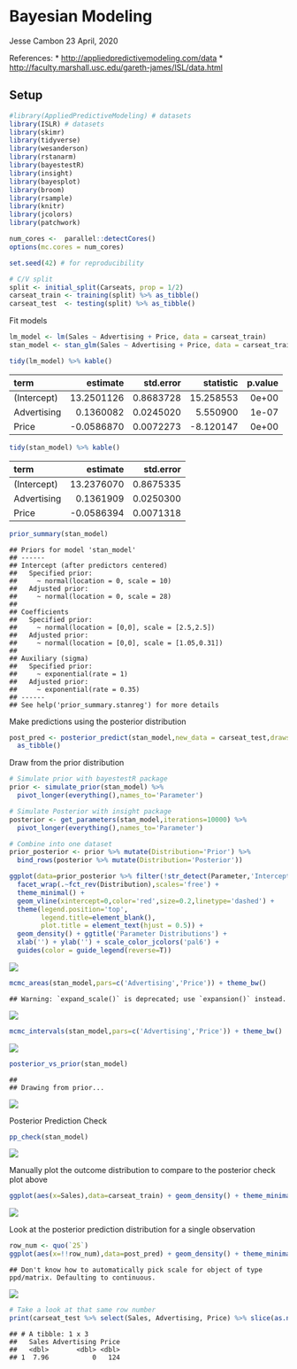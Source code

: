 Bayesian Modeling
================
Jesse Cambon
23 April, 2020

References: \* <http://appliedpredictivemodeling.com/data> \*
<http://faculty.marshall.usc.edu/gareth-james/ISL/data.html>

## Setup

``` r
#library(AppliedPredictiveModeling) # datasets
library(ISLR) # datasets
library(skimr)
library(tidyverse)
library(wesanderson)
library(rstanarm)
library(bayestestR)
library(insight)
library(bayesplot)
library(broom)
library(rsample)
library(knitr)
library(jcolors)
library(patchwork)

num_cores <-  parallel::detectCores()
options(mc.cores = num_cores)

set.seed(42) # for reproducibility

# C/V split
split <- initial_split(Carseats, prop = 1/2)
carseat_train <- training(split) %>% as_tibble()
carseat_test  <- testing(split) %>% as_tibble()
```

Fit models

``` r
lm_model <- lm(Sales ~ Advertising + Price, data = carseat_train)
stan_model <- stan_glm(Sales ~ Advertising + Price, data = carseat_train)
```

``` r
tidy(lm_model) %>% kable()
```

| term        |    estimate | std.error |  statistic | p.value |
| :---------- | ----------: | --------: | ---------: | ------: |
| (Intercept) |  13.2501126 | 0.8683728 |  15.258553 |   0e+00 |
| Advertising |   0.1360082 | 0.0245020 |   5.550900 |   1e-07 |
| Price       | \-0.0586870 | 0.0072273 | \-8.120147 |   0e+00 |

``` r
tidy(stan_model) %>% kable()
```

| term        |    estimate | std.error |
| :---------- | ----------: | --------: |
| (Intercept) |  13.2376070 | 0.8675335 |
| Advertising |   0.1361909 | 0.0250300 |
| Price       | \-0.0586394 | 0.0071318 |

``` r
prior_summary(stan_model)
```

    ## Priors for model 'stan_model' 
    ## ------
    ## Intercept (after predictors centered)
    ##   Specified prior:
    ##     ~ normal(location = 0, scale = 10)
    ##   Adjusted prior:
    ##     ~ normal(location = 0, scale = 28)
    ## 
    ## Coefficients
    ##   Specified prior:
    ##     ~ normal(location = [0,0], scale = [2.5,2.5])
    ##   Adjusted prior:
    ##     ~ normal(location = [0,0], scale = [1.05,0.31])
    ## 
    ## Auxiliary (sigma)
    ##   Specified prior:
    ##     ~ exponential(rate = 1)
    ##   Adjusted prior:
    ##     ~ exponential(rate = 0.35)
    ## ------
    ## See help('prior_summary.stanreg') for more details

Make predictions using the posterior distribution

``` r
post_pred <- posterior_predict(stan_model,new_data = carseat_test,draws = 1000) %>%
  as_tibble()
```

Draw from the prior distribution

``` r
# Simulate prior with bayestestR package
prior <- simulate_prior(stan_model) %>%
  pivot_longer(everything(),names_to='Parameter')

# Simulate Posterior with insight package
posterior <- get_parameters(stan_model,iterations=10000) %>% 
  pivot_longer(everything(),names_to='Parameter')

# Combine into one dataset
prior_posterior <- prior %>% mutate(Distribution='Prior') %>% 
  bind_rows(posterior %>% mutate(Distribution='Posterior'))
```

``` r
ggplot(data=prior_posterior %>% filter(!str_detect(Parameter,'Intercept')),aes(x=value,color=Parameter)) +
  facet_wrap(.~fct_rev(Distribution),scales='free') +
  theme_minimal() +
  geom_vline(xintercept=0,color='red',size=0.2,linetype='dashed') +
  theme(legend.position='top',
        legend.title=element_blank(),
        plot.title = element_text(hjust = 0.5)) +
  geom_density() + ggtitle('Parameter Distributions') +
  xlab('') + ylab('') + scale_color_jcolors('pal6') + 
  guides(color = guide_legend(reverse=T))
```

![](../rmd_images/Bayesian_Modeling/unnamed-chunk-7-1.png)<!-- -->

``` r
mcmc_areas(stan_model,pars=c('Advertising','Price')) + theme_bw()
```

    ## Warning: `expand_scale()` is deprecated; use `expansion()` instead.

![](../rmd_images/Bayesian_Modeling/unnamed-chunk-8-1.png)<!-- -->

``` r
mcmc_intervals(stan_model,pars=c('Advertising','Price')) + theme_bw()
```

![](../rmd_images/Bayesian_Modeling/unnamed-chunk-8-2.png)<!-- -->

``` r
posterior_vs_prior(stan_model)
```

    ## 
    ## Drawing from prior...

![](../rmd_images/Bayesian_Modeling/unnamed-chunk-8-3.png)<!-- -->

Posterior Prediction Check

``` r
pp_check(stan_model)
```

![](../rmd_images/Bayesian_Modeling/unnamed-chunk-9-1.png)<!-- -->

Manually plot the outcome distribution to compare to the posterior check
plot above

``` r
ggplot(aes(x=Sales),data=carseat_train) + geom_density() + theme_minimal()
```

![](../rmd_images/Bayesian_Modeling/unnamed-chunk-10-1.png)<!-- -->

Look at the posterior prediction distribution for a single observation

``` r
row_num <- quo(`25`)
ggplot(aes(x=!!row_num),data=post_pred) + geom_density() + theme_minimal()
```

    ## Don't know how to automatically pick scale for object of type ppd/matrix. Defaulting to continuous.

![](../rmd_images/Bayesian_Modeling/unnamed-chunk-11-1.png)<!-- -->

``` r
# Take a look at that same row number
print(carseat_test %>% select(Sales, Advertising, Price) %>% slice(as.numeric(as_label(row_num))))
```

    ## # A tibble: 1 x 3
    ##   Sales Advertising Price
    ##   <dbl>       <dbl> <dbl>
    ## 1  7.96           0   124
